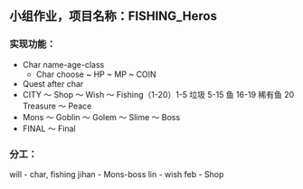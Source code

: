 ## 小组作业，项目名称：FISHING_Heros
### 实现功能：
- Char
  name-age-class
  - Char choose 
  ~ HP
  ~ MP
  ~ COIN
- Quest
  after char
- CITY
  ～ Shop
  ～ Wish
  ～ Fishing（1-20）1-5 垃圾 5-15 鱼 16-19 稀有鱼 20 Treasure
  ～ Peace
- Mons
  ～ Goblin
  ～ Golem
  ～ Slime
  ～ Boss
- FINAL
  ～ Final 
### 分工： 
will - char, fishing
jihan - Mons-boss
lin - wish
feb - Shop

